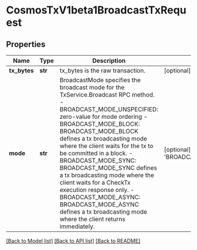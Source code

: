 # CosmosTxV1beta1BroadcastTxRequest

## Properties
Name | Type | Description | Notes
------------ | ------------- | ------------- | -------------
**tx_bytes** | **str** | tx_bytes is the raw transaction. | [optional] 
**mode** | **str** | BroadcastMode specifies the broadcast mode for the TxService.Broadcast RPC method.   - BROADCAST_MODE_UNSPECIFIED: zero-value for mode ordering  - BROADCAST_MODE_BLOCK: BROADCAST_MODE_BLOCK defines a tx broadcasting mode where the client waits for the tx to be committed in a block.  - BROADCAST_MODE_SYNC: BROADCAST_MODE_SYNC defines a tx broadcasting mode where the client waits for a CheckTx execution response only.  - BROADCAST_MODE_ASYNC: BROADCAST_MODE_ASYNC defines a tx broadcasting mode where the client returns immediately. | [optional] [default to 'BROADCAST_MODE_UNSPECIFIED']

[[Back to Model list]](../README.md#documentation-for-models) [[Back to API list]](../README.md#documentation-for-api-endpoints) [[Back to README]](../README.md)

